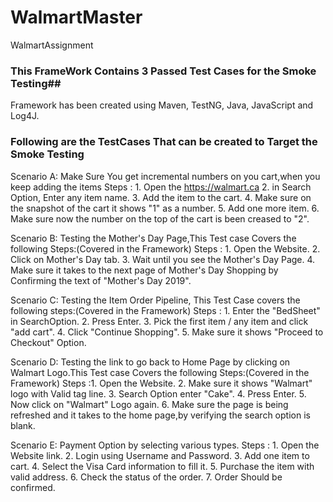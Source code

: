 # WalmartMaster
WalmartAssignment

### This FrameWork Contains 3 Passed Test Cases for the Smoke Testing##
Framework has been created using Maven, TestNG, Java, JavaScript and Log4J.

### Following are the TestCases That can be created to Target the Smoke Testing ###
Scenario A: Make Sure You get incremental numbers on you cart,when you keep adding the items
Steps : 1. Open the https://walmart.ca
	2. in Search Option, Enter any item name.
	3. Add the item to the cart.
	4. Make sure on the snapshot of the cart it shows "1" as a number.
	5. Add one more item.
	6. Make sure now the number on the top of the cart is been creased to "2".

Scenario B: Testing the Mother's Day Page,This Test case Covers the following Steps:(Covered in the Framework)
Steps : 1. Open the Website.
 	2. Click on Mother's Day tab.
 	3. Wait until you see the Mother's Day Page.
	4. Make sure it takes to the next page of Mother's Day Shopping by Confirming the text of "Mother's Day 2019".

Scenario C: Testing the Item Order Pipeline, This Test Case covers the following steps:(Covered in the Framework)
Steps : 1. Enter the "BedSheet" in SearchOption.
 	2. Press Enter.
 	3. Pick the first item / any item and click "add cart".
 	4. Click "Continue Shopping".
 	5. Make sure it shows "Proceed to Checkout" Option.


Scenario D: Testing the link to go back to Home Page by clicking on Walmart Logo.This Test case Covers the following Steps:(Covered in the Framework)
 Steps :1. Open the Website.
 	2. Make sure it shows "Walmart" logo with Valid tag line.
 	3. Search Option enter "Cake".
 	4. Press Enter.
 	5. Now click on "Walmart" Logo again.
 	6. Make sure the page is being refreshed and it takes to the home page,by verifying the search option is blank.

Scenario E: Payment Option by selecting various types.
Steps : 1. Open the Website link.
	2. Login using Username and Password.
	3. Add one item to cart.
	4. Select the Visa Card information to fill it.
	5. Purchase the item with valid address.
	6. Check the status of the order.
	7. Order Should be confirmed.



